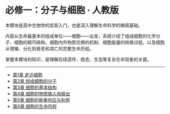 # 必修一：分子与细胞 · 人教版

本模块是高中生物学的宏观入门，也是深入理解生命科学的微观基础。

内容从生命最基本的组成单位——细胞——出发，系统介绍了组成细胞的化学分子、细胞的精巧结构、细胞内外物质交换的机制、细胞能量的转换过程，以及细胞从增殖、分化到衰老和凋亡的完整生命历程。

掌握本模块的知识，是理解后续遗传、稳态、生态等复杂生命现象的关键。

---

*   [第1章 走近细胞](./r1-ch1-approaching-the-cell.md)
*   [第2章 组成细胞的分子](./r1-ch2-molecules-of-the-cell.md)
*   [第3章 细胞的基本结构](./r1-ch3-basic-structure-of-the-cell.md)
*   [第4章 细胞的物质输入和输出](./r1-ch4-substance-transport.md)
*   [第5章 细胞的能量供应与利用](./r1-ch5-energy-supply-and-utilization.md)
*   [第6章 细胞的生命历程](./r1-ch6-cell-life-cycle.md)